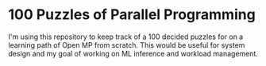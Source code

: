 # 100 Puzzles of Parallel Programming
I'm using this repository to keep track of a 100 decided puzzles for on a learning path of Open MP from scratch. This would be useful for system design and my goal of working on ML inference and workload management.
